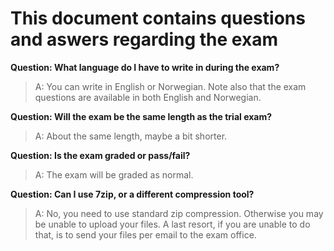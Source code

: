 # This document contains questions and aswers regarding the exam

**Question: What language do I have to write in during the exam?**
> A: You can write in English or Norwegian. Note also that the exam questions are available in both English and Norwegian.

**Question: Will the exam be the same length as the trial exam?**
> A: About the same length, maybe a bit shorter.

**Question: Is the exam graded or pass/fail?**
> A: The exam will be graded as normal.

**Question: Can I use 7zip, or a different compression tool?**
> A: No, you need to use standard zip compression. Otherwise you may be unable to upload your files. A last resort, if you are unable to do that, is to send your files per email to the exam office.

